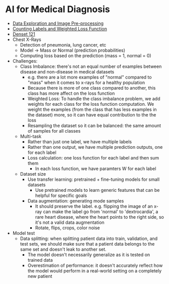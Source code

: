 # AI for Medical Diagnosis

- [Data Exploration and Image Pre-processing](week1/data-exploration-and-image-pre-processing.ipynb)
- [Counting Labels and Weighted Loss Function](week1/ai-for-medicine-diagnosis-counting-labels-and-we.ipynb)
- [Denset 121](week1/ai-for-medicine-densenet.ipynb)
- Chest X-Rays
  - Detection of pneumonia, lung cancer, etc
  - Model -> Mass or Normal (prediction probabilities)
  - Computing loss based on the prediction (mass = 1, normal = 0)
- Challenges:
  - Class Imbalance: there's not an equal number of examples between disease and non-disease in medical datasets
    - e.g. there are a lot more examples of "normal" compared to "mass" when it comes to x-rays for a healthy population
    - Because there is more of one class compared to another, this class has more affect on the loss function
    - Weighted Loss: To handle the class imbalance problem, we add weights for each class for the loss function computation. We weight the examples (from the class that has less examples in the dataset) more, so it can have equal contribution to the the loss
    - Resampling the dataset so it can be balanced: the same amount of samples for all classes
  - Multi-task
    - Rather than just one label, we have multiple labels
    - Rather than one output, we have multiple prediction outputs, one for each label
    - Loss calculation: one loss function for each label and then sum them
      - In each loss function, we have paramters W for each label
  - Dataset size
    - Use transfer learning: pretrained + fine-tuning models for small datasets
      - Use pretrained models to learn generic features that can be helpful for specific goals
    - Data augmentation: generating mode samples
      - It should preserve the label. e.g. flipping the image of an x-ray can make the label go from 'normal' to 'dextrocardia', a rare heart disease, where the heart points to the right side, so it's not a valid data augmentation
      - Rotate, flips, crops, color noise
- Model test
  - Data splitting: when splitting patient data into train, validation, and test sets, we should make sure that a patient data belongs to the same set and doesn't leak to another set.
    - The model doesn't necessarily generalize as it is tested on trained data
    - Overestimation of performance: it doesn't accurately reflect how the model would perform in a real-world setting on a completely new patient